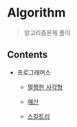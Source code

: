 # Algorithm

> 알고리즘문제 풀이



## Contents

- 프로그래머스
  - [멀쩡한 사각형](https://github.com/JoongChangYang/Algorithm/blob/master/NormalSquare.md)
  
  - [예산](https://github.com/JoongChangYang/Algorithm/blob/master/Budget.md)
  
  - [스킬트리](https://github.com/JoongChangYang/Algorithm/blob/master/SkillTree.md)
  
    



